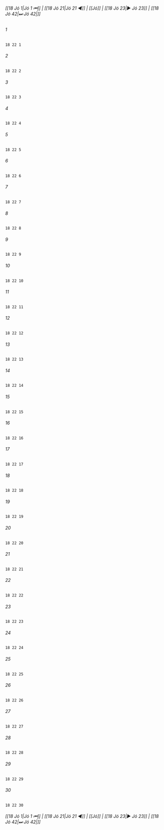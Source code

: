 
###### [[18 Jó 1|Jó 1 ⏮]] | [[18 Jó 21|Jó 21 ◀]] | [[Jó]] | [[18 Jó 23|▶ Jó 23]] | [[18 Jó 42|⏭ Jó 42|]]

###### 1
``` verse
18 22 1 
```
###### 2
``` verse
18 22 2 
```
###### 3
``` verse
18 22 3 
```
###### 4
``` verse
18 22 4 
```
###### 5
``` verse
18 22 5 
```
###### 6
``` verse
18 22 6 
```
###### 7
``` verse
18 22 7 
```
###### 8
``` verse
18 22 8 
```
###### 9
``` verse
18 22 9 
```
###### 10
``` verse
18 22 10 
```
###### 11
``` verse
18 22 11 
```
###### 12
``` verse
18 22 12 
```
###### 13
``` verse
18 22 13 
```
###### 14
``` verse
18 22 14 
```
###### 15
``` verse
18 22 15 
```
###### 16
``` verse
18 22 16 
```
###### 17
``` verse
18 22 17 
```
###### 18
``` verse
18 22 18 
```
###### 19
``` verse
18 22 19 
```
###### 20
``` verse
18 22 20 
```
###### 21
``` verse
18 22 21 
```
###### 22
``` verse
18 22 22 
```
###### 23
``` verse
18 22 23 
```
###### 24
``` verse
18 22 24 
```
###### 25
``` verse
18 22 25 
```
###### 26
``` verse
18 22 26 
```
###### 27
``` verse
18 22 27 
```
###### 28
``` verse
18 22 28 
```
###### 29
``` verse
18 22 29 
```
###### 30
``` verse
18 22 30 
```

###### [[18 Jó 1|Jó 1 ⏮]] | [[18 Jó 21|Jó 21 ◀]] | [[Jó]] | [[18 Jó 23|▶ Jó 23]] | [[18 Jó 42|⏭ Jó 42|]]

